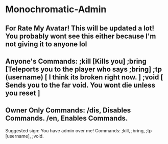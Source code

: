 # Monochromatic-Admin
For Rate My Avatar!
This will be updated a lot! You probably wont see this either because I'm not giving it to anyone lol
-----------------------
Anyone's Commands:
;kill [Kills you]
;bring [Teleports you to the player who says ;bring]
;tp (username) [ I think its broken right now. ]
;void [ Sends you to the far void. You wont die unless you reset ]
---------------------
Owner Only Commands:
/dis, Disables Commands.
/en, Enables Commands.
---------------------
Suggested sign:
You have admin over me! Commands: ;kill, ;bring, ;tp [username], ;void.
